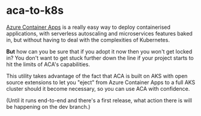 # aca-to-k8s

[Azure Container Apps](https://azure.microsoft.com/en-gb/services/container-apps/) is a really easy way to deploy containerised applications, with serverless autoscaling and microservices features baked in, but without having to deal with the complexities of Kubernetes.

**But** how can you be sure that if you adopt it now then you won't get locked in? You don't want to get stuck further down the line if your project starts to hit the limits of ACA's capabilities.

This utility takes advantage of the fact that ACA is built on AKS with open source extensions to let you "eject" from Azure Container Apps to a full AKS cluster should it become necessary, so you can use ACA with confidence.

(Until it runs end-to-end and there's a first release, what action there is will be happening on the dev branch.)